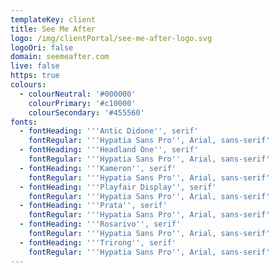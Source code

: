 ```yaml
---
templateKey: client
title: See Me After
logo: /img/clientPortal/see-me-after-logo.svg
logoOri: false
domain: seemeafter.com
live: false
https: true
colours:
  - colourNeutral: '#000000'
    colourPrimary: '#c10000'
    colourSecondary: '#455560'
fonts:
  - fontHeading: '''Antic Didone'', serif'
    fontRegular: '''Hypatia Sans Pro'', Arial, sans-serif'
  - fontHeading: '''Headland One'', serif'
    fontRegular: '''Hypatia Sans Pro'', Arial, sans-serif'
  - fontHeading: '''Kameron'', serif'
    fontRegular: '''Hypatia Sans Pro'', Arial, sans-serif'
  - fontHeading: '''Playfair Display'', serif'
    fontRegular: '''Hypatia Sans Pro'', Arial, sans-serif'
  - fontHeading: '''Prata'', serif'
    fontRegular: '''Hypatia Sans Pro'', Arial, sans-serif'
  - fontHeading: '''Rosarivo'', serif'
    fontRegular: '''Hypatia Sans Pro'', Arial, sans-serif'
  - fontHeading: '''Trirong'', serif'
    fontRegular: '''Hypatia Sans Pro'', Arial, sans-serif'
---
```

